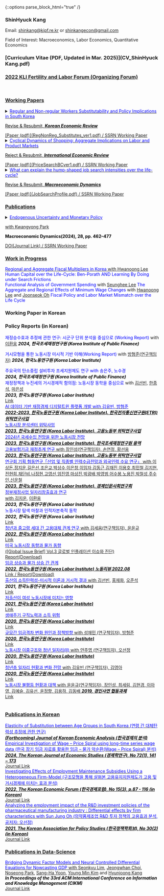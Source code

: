 {::options parse_block_html="true" /}

### ShinHyuck Kang

Email: shinkang@kipf.re.kr or shinkangecon@gmail.com

Field of Interest: Macroeconomics, Labor Economics, Quantitative Economics

### [Curriculum Vitae (PDF, Updated in Mar. 2025)](CV_ShinHyuck Kang.pdf)


 ### <a href="https://github.com/shinkangecon/kli_fertilityforum.github.io" target="_blank"> 2022 KLI Fertility and Labor Forum (Organizing Forum)

<br>

### Working Papers
<details>
  <summary markdown="span"><font color="blue">Regular and Non-regular Workers Substitutability and Policy Implications in South Korea</font>
  
  <font color="black">Revise & Resubmit, <b><i>Korean Economic Review</i></b></font></summary>
    
  | **Abstract**          |
  |:---------------------------|
  | I explore the effects of policies that affect relative prices between regular and non-regular workers in South Korea. To this end, I first estimate the constant elasticity of substitution (CES) production function using the Korean workplace level panel data. The implied elasticity of substitution implies that regular and non-regular workers are substitutes. Based on the empirical estimate, I implement policy experiments and counter-factual analysis using the calibrated heterogeneous firm model. The model is rich as it calibrates both firing and hiring costs, which are crucial factors of determining relative prices between regular and non-regular workers. Policy experiments imply that it is crucial to consider the degree of substitution and labor adjustment costs.

 </details>
[Paper (pdf)](RegNonReg_Substitutes_ver1.pdf)   /
<a href="https://papers.ssrn.com/sol3/papers.cfm?abstract_id=4197008">SSRN Working Paper
 <br> 

 <details>
  <summary markdown="span"><font color="blue">Cyclical Dynamics of Shopping: Aggregate Implications on Labor and Product Markets</font>
    
  <font color="black">Reject & Resubmit, <b><i>International Economic Review</i></b></font></summary>
    
  | **Abstract**          |
  |:---------------------------|
  | I propose a theory of price hunting over the business cycle with empirical evidence. In the U.S. data, not only is aggregate shopping time lower in recession but also it is more pronounced for unemployed individuals than employed ones. However, the standard price search models based on the income effect predict opposites. In this paper, I build a model of endogenous price hunting in decentralized labor and product markets. The model predicts that the joint effect of a procyclical return to shopping, which this paper newly finds, and the standard income effect explains the data. Empirical evidence based on the consumer panel data supports the arguments. Lastly, I identify that while search frictions amplify business cycle fluctuations, endogenous shopping effort consistent with the data does not.
  
 </details>
[Paper (pdf)](PriceSearchBCver1.pdf)  /
<a href="https://papers.ssrn.com/sol3/papers.cfm?abstract_id=3283175">SSRN Working Paper
<br>

 <details>
  <summary markdown="span"><font color="blue">What can explain the hump-shaped job search intensities over the life-cycle?</font> 
    
  <font color="black">Revise & Resubmit, <b><i>Macroeconomic Dynamics</i></b></font></summary>
    
  | **Abstract**          |
  |:---------------------------|
  | This paper explores the puzzling inverted U-shape job search profile for U.S. data. It is well established that the standard life-cycle incomplete market model is incapable of explaining this phenomenon because of the wealth effect. I argue two channels to explain the puzzle: (i) the resolution of perceived risks through Bayesian learning, and (ii) wealth accumulation in the incomplete market over the life-cycle. To support this, I empirically and analytically show that unemployed job seekers devote less efforts to find jobs under higher uncertainty and wealth.
  
 </details>
[Paper (pdf)](JobSearchProfile.pdf)  /
<a href="https://papers.ssrn.com/sol3/papers.cfm?abstract_id=3766000">SSRN Working Paper
  <br>

### Publications

<details>
  <summary markdown="span"><font color="blue">Endogenous Uncertainty and Monetary Policy</font> 
    
  with <a href="https://sites.google.com/site/econkypark/home/" target="_blank">Kwangyong Park</a>
  
  <font color="black"><b>Macroeconomic Dynamics(2024), 28, pp. 462–477</b></font></summary>
  
  | **Abstract**          |
  |:---------------------------|
  | In this paper, we empirically explore the endogeneity of uncertainty and the interaction between different types of uncertainty and monetary policy using a shock-restricted vector-autoregression model. We find that a contractionary monetary policy shock reduces financial uncertainty, opposite to Bekaert et al. (2013), while at the same time it also heightens real uncertainty. This discrepancy arises because the model allows endogenous shifts in uncertainty. We also show that endogenous responses of uncertainty amplify the effects of monetary policy on real activity.
  
 </details>
<a href="https://doi.org/10.1017/S1365100523000111">DOI(Journal Link)  /
<a href="https://papers.ssrn.com/sol3/papers.cfm?abstract_id=3680434">SSRN Working Paper
 <br> 

### Work in Progress
  <font color="blue"> Regional and Aggregate Fiscal Multipliers in Korea</font> with <a href="https://hwanoonglee.com/" target="_blank">Hwanoong Lee</a>  
  <font color="blue"> Human Capital over the Life-Cycle: Ben-Porath AND Learning By Doing under Search Frictions</font>    
  <font color="blue"> Functional Analysis of Government Spending</font> with <a href="https://econ-seunghee.github.io/" target="_blank">Seunghee Lee</a>
  <font color="blue"> The Aggregate and Regional Effects of Minimum Wage Changes</font> with <a href="https://hwanoonglee.com/" target="_blank">Hwanoong Lee</a> and <a href="https://sites.google.com/view/joonseokoh/" target="_blank">Joonseok Oh</a>
  <font color="blue"> Fiscal Policy and Labor Market Mismatch over the Life Cycle</font><br>
 
### Working Paper in Korean
  
 
### Policy Reports (in Korean)
   <font color="blue"> 재정승수효과 추정에 관한 연구: 시군구 단위 분석을 중심으로 (Working Report)</font> with <a href="https://hwanoonglee.com/" target="_blank">이환웅</a>
   <font color="black"> <b><i> 2024, 한국조세재정연구원 (Korea Institute of Public Finance) </i></b></font><br>
   
   <font color="blue"> 거시모형을 통한 노동시장 미시적 기반 이해(Working Report)</font> with <a href="https://www.kli.re.kr/kli/empView.es?mid=a10502020000&emp_cd=17080035&dept_cd=14000&up_dept_cd=0" target="_blank">방형준(연구책임자)</a>
   <font color="black"> <b><i> 2024, 한국노동연구원 (Korea Labor Institute) </i></b></font><br>   
   
   <summary markdown="span"><font color="blue"> 주요국의 탄소중립 설비투자 조세지원제도 연구 with 송은주, 노수경</font></summary>
   <font color="black"> <b><i> 2024, 한국조세재정연구원 (Korea Institute of Public Finance) </i></b></font><br>
   
   <summary markdown="span"><font color="blue"> 재정정책과 누진세의 거시경제적 함의점: 노동시장 동학을 중심으로</font> with <a href="https://sites.google.com/site/sunbinkim/" target="_blank">김선빈</a>, <a href="https://econ.dongguk.edu/professor/list?professor_haggwa_type=PROFH_019&professor_type=PROF_006" target="_blank">한종석</a>, <a href="https://sites.google.com/site/eunseongmaecon/eunseong-ma" target="_blank">마은성</a><br>
   <font color="black"> <b><i> 2023, 한국노동연구원 (Korea Labor Institute) </i></b></font></summary>   
   <a href="https://www.kli.re.kr/kli/rschRptpView.es?pblct_sn=9998&mid=a10102060000&nPage=1&sch_yr=&sch_type=&sch_keyword=%EB%88%84%EC%A7%84%EC%84%B8&sch_rsch_fld_no=">Link   
    
   <summary markdown="span"><font color="blue"> AI 데이터 기반 재정경제 디지털트윈 플랫폼 개발 with 김유빈, 방형준</font></summary>
   <font color="black"> <b><i> 2022-2023, 한국노동연구원 (Korea Labor Institute). 한국전자통신연구원(ETRI) 위탁연구사업 </i></b></font><br>    
   
   <summary markdown="span"><font color="blue"> 노동시장 분석센터 위탁사업</font></summary>
   <font color="black"> <b><i> 2023, 한국노동연구원 (Korea Labor Institute). 고용노동부 위탁연구사업 </i></b></font><br>    
   
   <summary markdown="span"><font color="blue">  2024년 국세수입 전망을 위한 노동시장 전망</font></summary>
   <font color="black"> <b><i> 2023, 한국노동연구원 (Korea Labor Institute). 한국조세재정연구원 용역 </i></b></font><br> 
   
   <summary markdown="span"><font color="blue"> 고용보험기금 재정추계 연구</font> with 장인성(연구책임자), 손연정, 황선웅</summary>
   <font color="black"> <b><i> 2023, 한국노동연구원 (Korea Labor Institute). 고용노동부 위탁연구사업 </i></b></font><br>  
   
   <summary markdown="span"><font color="blue"> 연구회 기획 협동연구「산업 및 직종별 인력수급전망과 외국인력 수요 연구」</font> with 이상돈,정지운,길은선,조은교,박상수,이은창,이임자,김동근,김재진,이용호,최민철,김지현,전현희,채단비,나정현,고영선,엄진영,마상진,박광배,박영범,어수봉,노용진,박철성,주수인,신운철</summary>
   <font color="black"> <b><i> 2023, 한국노동연구원 (Korea Labor Institute). 경제인문사회연구회 </i></b></font><br>
   
   <summary markdown="span"><font color="blue"> 정부재정사업 일자리창출효과 연구 </font></summary> with <a href="https://jiwoonkim.weebly.com/" target="_blank">김지운</a>, <a href="https://hwanoonglee.com/" target="_blank">이환웅</a><br>
   <font color="black"> <b><i> 2023, 한국노동연구원 (Korea Labor Institute) </i></b></font><br>  
    
  <summary markdown="span"><font color="blue">노동시장 탐색 마찰과 인적자본축적 동학</font><br>
<font color="black"> <b><i> 2022, 한국노동연구원 (Korea Labor Institute) </i></b></font></summary>   
<a href="https://www.kli.re.kr/kli/rschRptpView.es?pblct_sn=9810&mid=a10102060000&nPage=1&sch_yr=&sch_type=&sch_keyword=%EB%85%B8%EB%8F%99%EC%8B%9C%EC%9E%A5%20%ED%83%90%EC%83%89%20%EB%A7%88%EC%B0%B0%EA%B3%BC%20%EC%9D%B8%EC%A0%81%EC%9E%90%EB%B3%B8%EC%B6%95%EC%A0%81%20%EB%8F%99%ED%95%99&sch_rsch_fld_no=">Link  
  
  <summary markdown="span"><font color="blue">청년과 중고령 세대 간 고용대체 관계 연구</font> with 김세움(연구책임자), 윤윤규<br>
  <font color="black"> <b><i> 2022, 한국노동연구원 (Korea Labor Institute) </i></b></font></summary>     
  <a href="https://www.kli.re.kr/kli/rschRptpView.es?pblct_sn=9827&mid=a10102060000&nPage=1&sch_yr=&sch_type=&sch_keyword=%EA%B9%80%EC%84%B8%EC%9B%80&sch_rsch_fld_no=">Link<br>    
  
  <summary markdown="span"><font color="blue">미국 노동시장 동향과 물가 동향</font><br>
 ([Global Issue Brief] Vol.3 글로벌 인플레이션 이슈와 진단)</summary>
<a href="https://github.com/shinkangecon/shinkangecon.github.io/blob/master/Global_Issue.pdf">Report(Download)<br> 

  <summary markdown="span"><font color="blue">임금 상승과 물가 상승 간 관계</font><br>
   <font color="black"> <b><i> 2022, 한국노동연구원 (Korea Labor Institute) 노동리뷰 2022.08 </i></b></font></summary> 
<a href="https://www.dbpia.co.kr/journal/articleDetail?nodeId=NODE11148605">Link <a href="https://github.com/shinkangecon/shinkangecon.github.io/blob/master/WagePrice_Korean_Empirical.pdf"> / Report(Download)<br>  

  <summary markdown="span"><font color="blue">출산의 소득탄력성-미시적 이론과 거시적 결과</font> with <a href="https://sites.google.com/site/sunbinkim/" target="_blank">김선빈</a>, <a href="https://jayhong.snu.ac.kr/" target="_blank">홍재화</a>, <a href="https://sites.google.com/view/joonseokoh/" target="_blank">오준석</a><br>
  <font color="black"> <b><i> 2021, 한국노동연구원 (Korea Labor Institute) </i></b></font></summary>   
<a href="https://www.kli.re.kr/kli/rschRptpView.es?pblct_sn=9660&mid=a10102060000&nPage=1&sch_yr=&sch_type=&sch_keyword=%EC%B6%9C%EC%82%B0%EC%9D%98%20%EC%86%8C%EB%93%9D%ED%83%84%EB%A0%A5%EC%84%B1-%EB%AF%B8%EC%8B%9C%EC%A0%81%20%EC%9D%B4%EB%A1%A0%EA%B3%BC%20%EA%B1%B0%EC%8B%9C%EC%A0%81%20%EA%B2%B0%EA%B3%BC&sch_rsch_fld_no=">Link<br>  
  
  <summary markdown="span"><font color="blue">저출산이 여성 노동시장에 미치는 영향</font><br>
  <font color="black"> <b><i> 2021, 한국노동연구원 (Korea Labor Institute) </i></b></font></summary> 
<a href="https://www.kli.re.kr/kli/rschRptpView.es?pblct_sn=9687&mid=a10102060000&nPage=1&sch_yr=&sch_type=&sch_keyword=%EC%A0%80%EC%B6%9C%EC%82%B0%EC%9D%B4%20%EC%97%AC%EC%84%B1%20%EB%85%B8%EB%8F%99%EC%8B%9C%EC%9E%A5%EC%97%90%20%EB%AF%B8%EC%B9%98%EB%8A%94%20%EC%98%81%ED%96%A5&sch_rsch_fld_no=">Link<br>  
  
  <summary markdown="span"><font color="blue">생애주기 구직노력과 소득 위험</font><br>
  <font color="black"> <b><i> 2020, 한국노동연구원 (Korea Labor Institute) </i></b></font></summary>   
<a href="https://www.kli.re.kr/kli/rschRptpView.es?pblct_sn=9529&mid=a10102060000&nPage=1&sch_yr=&sch_type=&sch_keyword=%EC%83%9D%EC%95%A0%EC%A3%BC%EA%B8%B0%20%EA%B5%AC%EC%A7%81%EB%85%B8%EB%A0%A5%EA%B3%BC%20%EC%86%8C%EB%93%9D%20%EC%9C%84%ED%97%98&sch_rsch_fld_no=">Link  
 <summary markdown="span"><font color="blue">규모간 임금격차 변화 원인과 정책방향</font> with 성재민 (연구책임자), 방형준 <br>
  <font color="black"> <b><i> 2020, 한국노동연구원 (Korea Labor Institute) </i></b></font></summary>   
<a href="https://www.kli.re.kr/kli/rschRptpView.es?pblct_sn=9555&mid=a10102060000&nPage=1&sch_yr=&sch_type=&sch_keyword=%EA%B7%9C%EB%AA%A8%EA%B0%84%20%EC%9E%84%EA%B8%88%EA%B2%A9%EC%B0%A8%20%EB%B3%80%ED%99%94%20%EC%9B%90%EC%9D%B8%EA%B3%BC%20%EC%A0%95%EC%B1%85%EB%B0%A9%ED%96%A5&sch_rsch_fld_no=">Link<br>  

 <summary markdown="span"><font color="blue">노동시장 이중구조와 청년 일자리(Ⅱ)</font> with 안주엽 (연구책임자), 오선정<br>
 <font color="black"> <b><i> 2020, 한국노동연구원 (Korea Labor Institute) </i></b></font></summary>   
<a href="https://www.kli.re.kr/kli/rschRptpView.es?pblct_sn=9534&mid=a10102060000&nPage=1&sch_yr=&sch_type=&sch_keyword=%EB%85%B8%EB%8F%99%EC%8B%9C%EC%9E%A5%20%EC%9D%B4%EC%A4%91%EA%B5%AC%EC%A1%B0%EC%99%80%20%EC%B2%AD%EB%85%84%20%EC%9D%BC%EC%9E%90%EB%A6%AC&sch_rsch_fld_no=">Link<br>  

  <summary markdown="span"><font color="blue">청년층 일자리 현황과 변화 전망</font> with 김유빈 (연구책임자), 김영아 <br>
  <font color="black"> <b><i> 2020, 한국노동연구원 (Korea Labor Institute) </i></b></font></summary> 
<a href="https://www.kli.re.kr/kli/rschRptpView.es?pblct_sn=9508&mid=a10102060000&nPage=1&sch_yr=&sch_type=&sch_keyword=%EC%B2%AD%EB%85%84%EC%B8%B5%20%EC%9D%BC%EC%9E%90%EB%A6%AC%20%ED%98%84%ED%99%A9%EA%B3%BC%20%EB%B3%80%ED%99%94%20%EC%A0%84%EB%A7%9D&sch_rsch_fld_no=">Link  
  
  <summary markdown="span"><font color="blue">노동시장 불평등 현황과 대책</font> with 윤윤규(연구책임자), 장인성, 최세림, 김현경, 이아영, 김예슬, 김유선, 윤정향, 김용하, 김동배   
  <font color="black"> <b><i> 2019, 경인사연 협동과제 </i></b></font></summary>
<a href="https://www.nrc.re.kr/board.es?mid=a10301000000&bid=0008&list_no=0&act=view&nPage=1&otp_id=OTP_0000000000004402">Link<br>  
  
<br>

### Publications in Korean
  <summary markdown="span"><font color="blue">Elasticity of Substitution between Age Groups in South Korea (연령 간 대체탄력성 추정에 관한 연구)</font><br> 
 <font color="black"> <b><i> (Forthcoming) Journal of Korean Economic Analysis (한국경제의 분석) </i></b></font></summary>

  <summary markdown="span"><font color="blue">Empirical Investigation of Wage – Price Spiral using long-time series wage data (한국 장기 임금 자료를 활용한 임금 – 물가 악순환(Wage – Price Spiral) 분석)</font><br> 
 <font color="black"> <b><i> 2024, The Korean Journal of Economic Studies (경제학연구), No 72(1), 141 − 173 </i></b></font></summary>
 <a href="https://www.kea.ne.kr/publication/kjes/article/read?page=1&perPageNum=10&searchType&keyword&sortType&sortOrder&id=2598">Journal Link<br>

  <summary markdown="span"><font color="blue">Investigating Effects of Employment Maintenance Subsidies Using a Heterogeneous Firm-Model (구조모형을 통해 살펴본 고용유지지원제도가 고용 및 거시경제에 미치는 효과 분석)</font><br>
<font color="black"> <b><i> 2022, The Korean Economic Forum (한국경제포럼), No 15(3), p.87 - 116 (in Korean)</i></b></font></summary>
<a href="http://www.kea.ne.kr/publication/kef/article/read?page=1&perPageNum=10&searchType&keyword&sortType&sortOrder&id=2509">Journal Link<br>
 
  <summary markdown="span"><font color="blue">Analyzing the employment impact of the R&D investment policies of the pharmaceutical manufacturing industry : Differential effects by firm characteristics with Sun Jung Oh (의약품제조업 R&D 투자 정책의 고용효과 분석, 공저자: 오선정)</font><br>
<font color="black"> <b><i>2021, The Korean Association for Policy Studies (한국정책학회보), No 30(2) (in Korean)</i></b></font></summary>
<a href="https://www.kci.go.kr/kciportal/ci/sereArticleSearch/ciSereArtiView.kci?sereArticleSearchBean.artiId=ART002735321">Journal Link<br>

### Publications in Data-Science

   <summary markdown="span"><font color="blue">Bridging Dynamic Factor Models and Neural Controlled Differential Equations for Nowcasting GDP </font> with <a href="https://orcid.org/0000-0003-4904-7144" target="_blank">Seonkyu Lim</a>, <a href="https://www.jeongwhanchoi.me/" target="_blank">Jeongwhan Choi</a>, <a href="https://sites.google.com/view/noseong" target="_blank">Noseong Park</a>, <a href="https://sites.google.com/view/syoon/" target="_blank">Sang-Ha Yoon</a>, <a href="https://ksp.etri.re.kr/ksp/user/search?page=7&size=60&direction=ASC&sort=korNm" target="_blank">Young Min Kim</a> and <a href="https://scholar.google.com/citations?user=w_PFIMMAAAAJ&hl=ko" target="_blank">Hyunjoong Kang</a><br>
  <font color="black"> <b><i>In Proceedings of the 33rd ACM International Conference on Information and Knowledge Management (CIKM)</i></b></font></summary>
  <a href="https://dl.acm.org/doi/10.1145/3627673.3680074">Journal Link<br> 


 
